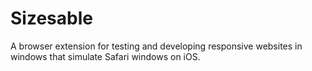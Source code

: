 # Sizesable
A browser extension for testing and developing responsive websites in windows that simulate Safari windows on iOS.
